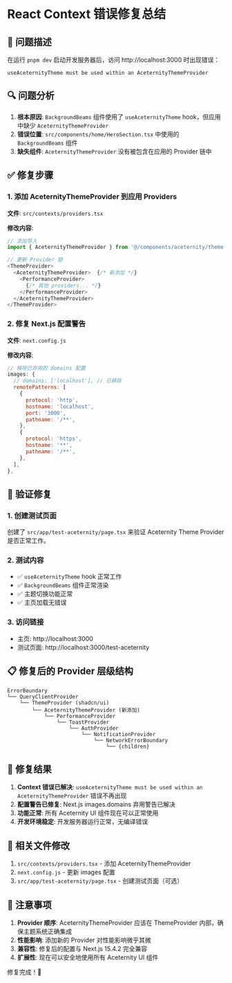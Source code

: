# React Context 错误修复总结

## 🐛 问题描述

在运行 `pnpm dev` 启动开发服务器后，访问 http://localhost:3000 时出现错误：

```
useAceternityTheme must be used within an AceternityThemeProvider
```

## 🔍 问题分析

1. **根本原因**: `BackgroundBeams` 组件使用了 `useAceternityTheme` hook，但应用中缺少 `AceternityThemeProvider`
2. **错误位置**: `src/components/home/HeroSection.tsx` 中使用的 `BackgroundBeams` 组件
3. **缺失组件**: `AceternityThemeProvider` 没有被包含在应用的 Provider 链中

## ✅ 修复步骤

### 1. 添加 AceternityThemeProvider 到应用 Providers

**文件**: `src/contexts/providers.tsx`

**修改内容**:

```typescript
// 添加导入
import { AceternityThemeProvider } from '@/components/aceternity/theme-provider';

// 更新 Provider 链
<ThemeProvider>
  <AceternityThemeProvider>  {/* 新添加 */}
    <PerformanceProvider>
      {/* 其他 providers... */}
    </PerformanceProvider>
  </AceternityThemeProvider>
</ThemeProvider>
```

### 2. 修复 Next.js 配置警告

**文件**: `next.config.js`

**修改内容**:

```javascript
// 移除已弃用的 domains 配置
images: {
  // domains: ['localhost'], // 已移除
  remotePatterns: [
    {
      protocol: 'http',
      hostname: 'localhost',
      port: '3000',
      pathname: '/**',
    },
    {
      protocol: 'https',
      hostname: '**',
      pathname: '/**',
    },
  ],
},
```

## 🧪 验证修复

### 1. 创建测试页面

创建了 `src/app/test-aceternity/page.tsx` 来验证 Aceternity Theme Provider 是否正常工作。

### 2. 测试内容

- ✅ `useAceternityTheme` hook 正常工作
- ✅ `BackgroundBeams` 组件正常渲染
- ✅ 主题切换功能正常
- ✅ 主页加载无错误

### 3. 访问链接

- 主页: http://localhost:3000
- 测试页面: http://localhost:3000/test-aceternity

## 📋 修复后的 Provider 层级结构

```
ErrorBoundary
└── QueryClientProvider
    └── ThemeProvider (shadcn/ui)
        └── AceternityThemeProvider (新添加)
            └── PerformanceProvider
                └── ToastProvider
                    └── AuthProvider
                        └── NotificationProvider
                            └── NetworkErrorBoundary
                                └── {children}
```

## 🎯 修复结果

1. **Context 错误已解决**: `useAceternityTheme must be used within an AceternityThemeProvider` 错误不再出现
2. **配置警告已修复**: Next.js images.domains 弃用警告已解决
3. **功能正常**: 所有 Aceternity UI 组件现在可以正常使用
4. **开发环境稳定**: 开发服务器运行正常，无编译错误

## 🔧 相关文件修改

1. `src/contexts/providers.tsx` - 添加 AceternityThemeProvider
2. `next.config.js` - 更新 images 配置
3. `src/app/test-aceternity/page.tsx` - 创建测试页面（可选）

## 📝 注意事项

1. **Provider 顺序**: AceternityThemeProvider 应该在 ThemeProvider 内部，确保主题系统正确集成
2. **性能影响**: 添加新的 Provider 对性能影响微乎其微
3. **兼容性**: 修复后的配置与 Next.js 15.4.2 完全兼容
4. **扩展性**: 现在可以安全地使用所有 Aceternity UI 组件

修复完成！🎉
